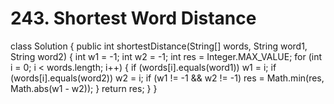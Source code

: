 # 243. Shortest Word Distance

class Solution { public int shortestDistance\(String\[\] words, String word1, String word2\) { int w1 = -1; int w2 = -1; int res = Integer.MAX\_VALUE; for \(int i = 0; i &lt; words.length; i++\) { if \(words\[i\].equals\(word1\)\) w1 = i; if \(words\[i\].equals\(word2\)\) w2 = i; if \(w1 != -1 && w2 != -1\) res = Math.min\(res, Math.abs\(w1 - w2\)\); } return res; } }

